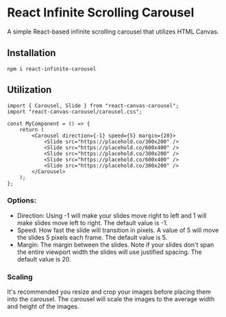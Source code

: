 # React Infinite Scrolling Carousel

A simple React-based infinite scrolling carousel that utilizes HTML Canvas.

## Installation

```
npm i react-infinite-carousel
```

## Utilization

```
import { Carousel, Slide } from "react-canvas-carousel";
import "react-canvas-carousel/carousel.css";

const MyComponent = () => {
    return (
        <Carousel direction={-1} speed={5} margin={20}>
            <Slide src="https://placehold.co/300x200" />
            <Slide src="https://placehold.co/600x400" />
            <Slide src="https://placehold.co/300x200" />
            <Slide src="https://placehold.co/600x400" />
            <Slide src="https://placehold.co/300x200" />
        </Carousel>
    );
};
```

### Options:

* Direction: Using -1 will make your slides move right to left and 1 will make slides move left to right. The default value is -1.
* Speed: How fast the slide will transition in pixels. A value of 5 will move the slides 5 pixels each frame. The default value is 5.
* Margin: The margin between the slides. Note if your slides don't span the entire viewport width the slides will use justified spacing. The default value is 20.

### Scaling

It's recommended you resize and crop your images before placing them into the carousel. The carousel will scale the images to the average width and height of the images.